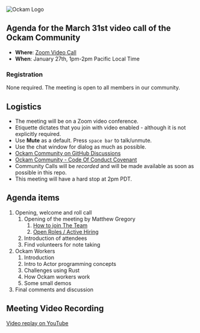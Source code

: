 ![Ockam Logo](../assets/logo.svg)

## Agenda for the March 31st video call of the Ockam Community

- **Where**: [Zoom Video Call](https://ockam.zoom.us/j/93012459605?pwd=VG1YU0NUWExtd25OL0dma283cUZ0Zz09)
- **When**: January 27th, 1pm-2pm Pacific Local Time

### Registration

None required. The meeting is open to all members in our community.

## Logistics

* The meeting will be on a Zoom video conference.
* Etiquette dictates that you join with video enabled - although it is not explicitly required.
* Use **Mute** as a default. Press `space bar` to talk/unmute.
* Use the chat window for dialog as much as possible.
* [Ockam Community on GitHub Discussions](https://github.com/ockam-network/ockam/discussions)
* [Ockam Community - Code Of Conduct Covenant](https://www.ockam.io/learn/guides/team/conduct/)
* Community Calls will be *recorded* and will be made available as soon as possible in this repo.
* This meeting will have a hard stop at 2pm PDT.


## Agenda items

1. Opening, welcome and roll call
    1. Opening of the meeting by Matthew Gregory
        1. [How to join The Team](https://www.ockam.io/learn/guides/team/join_us/)
        1. [Open Roles / Active Hiring](https://www.ockam.io/team#open-roles)
    1. Introduction of attendees
    1. Find volunteers for note taking
1. Ockam Workers
    1. Introduction
    1. Intro to Actor programming concepts
    1. Challenges using Rust
    1. How Ockam workers work
    1. Some small demos
1. Final comments and discussion


## Meeting Video Recording

[Video replay on YouTube](https://youtu.be/d4Mk0TK6rYA)

